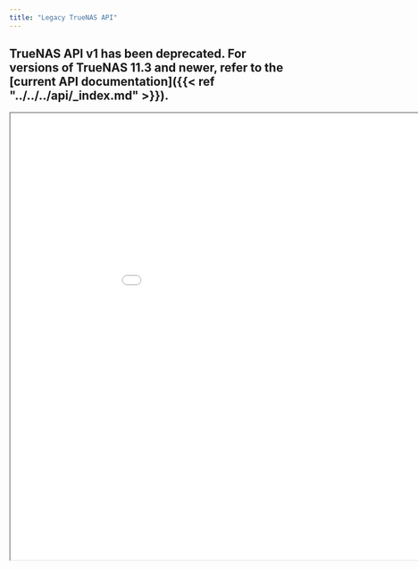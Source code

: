```yaml
---
title: "Legacy TrueNAS API"
---
```


## TrueNAS API v1 has been deprecated. For versions of TrueNAS 11.3 and newer, refer to the [current API documentation]({{< ref "../../../api/_index.md" >}}).

<iframe id="inlineFrame"
    title="Inline Frame"
    width="1000"
    height="800"
    src="../index.html">
</iframe>
